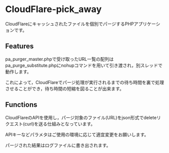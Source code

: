 # CloudFlare-pick_away
CloudFlareにキャッシュされたファイルを個別でパージするPHPアプリケーションです。

## Features
pa_purger_master.phpで受け取ったURL一覧の配列はpa_purge_substitute.phpにnohupコマンドを用いて引き渡され，別スレッドで動作します。

これによって，CloudFlareでパージ処理が実行されるまでの待ち時間を裏で処理させることができ，待ち時間の短縮を図ることが出来ます。


## Functions
CloudFlareのAPIを使用し，パージ対象のファイル(URL)をjson形式でdeleteリクエスト(curl)を送る仕組みとなっています。

APIキーなどパラメタはご使用の環境に応じて適宜変更をお願いします。

パージされた結果はログファイルに書き出されます。
